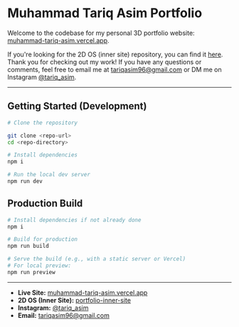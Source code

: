 # Muhammad Tariq Asim Portfolio

Welcome to the codebase for my personal 3D portfolio website: [muhammad-tariq-asim.vercel.app](https://muhammad-tariq-asim.vercel.app/).

If you're looking for the 2D OS (inner site) repository, you can find it [here](https://github.com/TariqAsim/portfolio-inner-site). Thank you for checking out my work! If you have any questions or comments, feel free to email me at [tariqasim96@gmail.com](mailto:tariqasim96@gmail.com) or DM me on Instagram [@tariq_asim](https://instagram.com/tariq_asim).

---

## Getting Started (Development)

```bash
# Clone the repository

git clone <repo-url>
cd <repo-directory>

# Install dependencies
npm i

# Run the local dev server
npm run dev
```

## Production Build

```bash
# Install dependencies if not already done
npm i

# Build for production
npm run build

# Serve the build (e.g., with a static server or Vercel)
# For local preview:
npm run preview
```

---

-   **Live Site:** [muhammad-tariq-asim.vercel.app](https://muhammad-tariq-asim.vercel.app/)
-   **2D OS (Inner Site):** [portfolio-inner-site](https://github.com/TariqAsim/portfolio-inner-site)
-   **Instagram:** [@tariq_asim](https://instagram.com/tariq_asim)
-   **Email:** [tariqasim96@gmail.com](mailto:tariqasim96@gmail.com)
